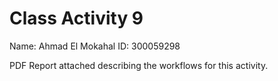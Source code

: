# Class Activity 9 

Name: Ahmad El Mokahal
ID: 300059298

PDF Report attached describing the workflows for this activity. 